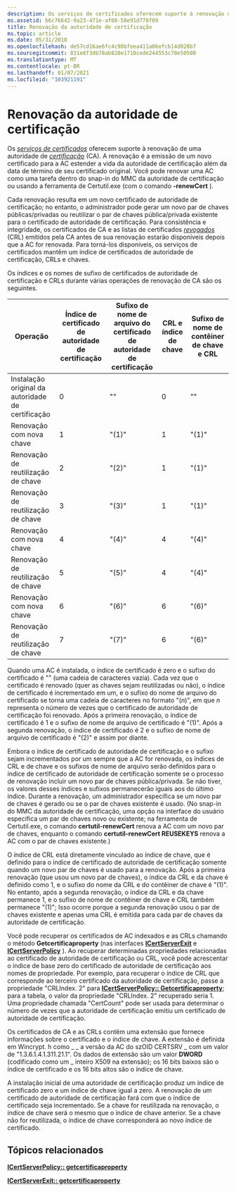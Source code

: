 ```yaml
---
description: Os serviços de certificados oferecem suporte à renovação de uma autoridade de certificação (CA).
ms.assetid: b6c76642-9a23-471e-af08-58e91d778f09
title: Renovação da autoridade de certificação
ms.topic: article
ms.date: 05/31/2018
ms.openlocfilehash: de57cd16ae6fc4c90bfeea411a06efcb14d028b7
ms.sourcegitcommit: 831e8f3db78ab820e1710cede244553c70e50500
ms.translationtype: MT
ms.contentlocale: pt-BR
ms.lasthandoff: 01/07/2021
ms.locfileid: "103921191"
---
```

# <a name="certification-authority-renewal"></a>Renovação da autoridade de certificação

Os [*serviços de certificados*](../secgloss/c-gly.md) oferecem suporte à renovação de uma autoridade de [*certificação*](../secgloss/c-gly.md) (CA). A renovação é a emissão de um novo certificado para a AC estender a vida da autoridade de certificação além da data de término de seu certificado original. Você pode renovar uma AC como uma tarefa dentro do snap-in do MMC da autoridade de certificação ou usando a ferramenta de Certutil.exe (com o comando **-renewCert** ).

Cada renovação resulta em um novo certificado de autoridade de certificação; no entanto, o administrador pode gerar um novo par de chaves públicas/privadas ou reutilizar o par de chaves pública/privada existente para o certificado de autoridade de certificação. Para consistência e integridade, os certificados de CA e as listas de certificados [*revogados*](../secgloss/c-gly.md) (CRL) emitidos pela CA antes de sua renovação estarão disponíveis depois que a AC for renovada. Para torná-los disponíveis, os serviços de certificados mantêm um índice de certificados de autoridade de certificação, CRLs e chaves.

Os índices e os nomes de sufixo de certificados de autoridade de certificação e CRLs durante várias operações de renovação de CA são os seguintes.



| Operação                | Índice de certificado de autoridade de certificação | Sufixo de nome de arquivo do certificado de autoridade de certificação | CRL e índice de chave | Sufixo de nome de contêiner de chave e CRL |
|--------------------------|----------------------|---------------------------------|-------------------|-----------------------------------|
| Instalação original da autoridade de certificação | 0                    | ""                              | 0                 | ""                                |
| Renovação com nova chave     | 1                    | "(1)"                           | 1                 | "(1)"                             |
| Renovação de reutilização de chave      | 2                    | "(2)"                           | 1                 | "(1)"                             |
| Renovação de reutilização de chave      | 3                    | "(3)"                           | 1                 | "(1)"                             |
| Renovação com nova chave     | 4                    | "(4)"                           | 4                 | "(4)"                             |
| Renovação de reutilização de chave      | 5                    | "(5)"                           | 4                 | "(4)"                             |
| Renovação com nova chave     | 6                    | "(6)"                           | 6                 | "(6)"                             |
| Renovação de reutilização de chave      | 7                    | "(7)"                           | 6                 | "(6)"                             |



 

Quando uma AC é instalada, o índice de certificado é zero e o sufixo do certificado é "" (uma cadeia de caracteres vazia). Cada vez que o certificado é renovado (quer as chaves sejam reutilizadas ou não), o índice de certificado é incrementado em um, e o sufixo do nome de arquivo do certificado se torna uma cadeia de caracteres no formato "(*n*)", em que *n* representa o número de vezes que o certificado de autoridade de certificação foi renovado. Após a primeira renovação, o índice de certificado é 1 e o sufixo de nome de arquivo de certificado é "(1)". Após a segunda renovação, o índice de certificado é 2 e o sufixo de nome de arquivo de certificado é "(2)" e assim por diante.

Embora o índice de certificado de autoridade de certificação e o sufixo sejam incrementados por um sempre que a AC for renovada, os índices de CRL e de chave e os sufixos de nome de arquivo serão definidos para o índice de certificado de autoridade de certificação somente se o processo de renovação incluir um novo par de chaves pública/privada. Se não tiver, os valores desses índices e sufixos permanecerão iguais aos do último índice. Durante a renovação, um administrador especifica se um novo par de chaves é gerado ou se o par de chaves existente é usado. (No snap-in do MMC da autoridade de certificação, uma opção na interface do usuário especifica um par de chaves novo ou existente; na ferramenta de Certutil.exe, o comando **certutil-renewCert** renova a AC com um novo par de chaves, enquanto o comando **certutil-renewCert REUSEKEYS** renova a AC com o par de chaves existente.)

O índice de CRL está diretamente vinculado ao índice de chave, que é definido para o índice de certificado de autoridade de certificação somente quando um novo par de chaves é usado para a renovação. Após a primeira renovação (que usou um novo par de chaves), o índice da CRL e da chave é definido como 1, e o sufixo do nome da CRL e do contêiner de chave é "(1)". No entanto, após a segunda renovação, o índice da CRL e da chave permanece 1, e o sufixo de nome de contêiner de chave e CRL também permanece "(1)"; Isso ocorre porque a segunda renovação usou o par de chaves existente e apenas uma CRL é emitida para cada par de chaves da autoridade de certificação.

Você pode recuperar os certificados de AC indexados e as CRLs chamando o método **Getcertificaproperty** (nas interfaces [**ICertServerExit**](/windows/desktop/api/Certif/nn-certif-icertserverexit) e [**ICertServerPolicy**](/windows/desktop/api/Certif/nn-certif-icertserverpolicy) ). Ao recuperar determinadas propriedades relacionadas ao certificado de autoridade de certificação ou CRL, você pode acrescentar o índice de base zero do certificado de autoridade de certificação aos nomes de propriedade. Por exemplo, para recuperar o índice de CRL que corresponde ao terceiro certificado da autoridade de certificação, passe a propriedade "CRLIndex. 2" para [**ICertServerPolicy:: Getcertificaproperty**](/windows/desktop/api/Certif/nf-certif-icertserverpolicy-getcertificateproperty); para a tabela, o valor da propriedade "CRLIndex. 2" recuperado seria 1. Uma propriedade chamada "CertCount" pode ser usada para determinar o número de vezes que a autoridade de certificação emitiu um certificado de autoridade de certificação.

Os certificados de CA e as CRLs contêm uma extensão que fornece informações sobre o certificado e o índice de chave. A extensão é definida em Wincrypt. h como \_ \_ a versão da AC do szOID CERTSRV \_ com um valor de "1.3.6.1.4.1.311.21.1". Os dados de extensão são um valor **DWORD** (codificado como um \_ inteiro X509 na extensão); os 16 bits baixos são o índice de certificado e os 16 bits altos são o índice de chave.

A instalação inicial de uma autoridade de certificação produz um índice de certificado zero e um índice de chave igual a zero. A renovação de um certificado de autoridade de certificação fará com que o índice de certificado seja incrementado. Se a chave for reutilizada na renovação, o índice de chave será o mesmo que o índice de chave anterior. Se a chave não for reutilizada, o índice de chave corresponderá ao novo índice de certificado.

## <a name="related-topics"></a>Tópicos relacionados

<dl> <dt>

[**ICertServerPolicy:: getcertificaproperty**](/windows/desktop/api/Certif/nf-certif-icertserverpolicy-getcertificateproperty)
</dt> <dt>

[**ICertServerExit:: getcertificaproperty**](/windows/desktop/api/Certif/nf-certif-icertserverexit-getcertificateproperty)
</dt> </dl>

 

 
